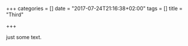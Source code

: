 +++
categories = []
date = "2017-07-24T21:16:38+02:00"
tags = []
title = "Third"

+++


just some text.
